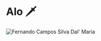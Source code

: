 # Alo 🗡️

![Fernando Campos Silva Dal' Maria](https://user-images.githubusercontent.com/78004034/143582113-ab111824-5953-4a13-baa9-8ba35cbe226a.png)
